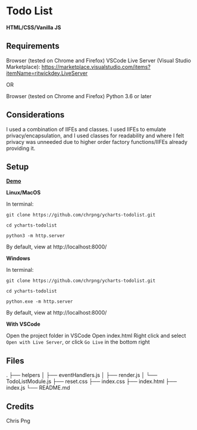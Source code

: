 # Todo List

**HTML/CSS/Vanilla JS**

## Requirements

Browser (tested on Chrome and Firefox)
VSCode
Live Server (Visual Studio Marketplace): https://marketplace.visualstudio.com/items?itemName=ritwickdey.LiveServer

OR

Browser (tested on Chrome and Firefox)
Python 3.6 or later

## Considerations

I used a combination of IIFEs and classes. I used IIFEs to emulate privacy/encapsulation, and I used classes for readability and where I felt privacy was unneeded due to higher order factory functions/IIFEs already providing it.


## Setup

[**Demo**](https://chrpng.github.io/ycharts-todolist/)

**Linux/MacOS**

In terminal:

`git clone https://github.com/chrpng/ycharts-todolist.git`

`cd ycharts-todolist`

`python3 -m http.server`

By default, view at http://localhost:8000/

**Windows**

In terminal:

`git clone https://github.com/chrpng/ycharts-todolist.git`

`cd ycharts-todolist`

`python.exe -m http.server`

By default, view at http://localhost:8000/

**With VSCode**

Open the project folder in VSCode
Open index.html
Right click and select `Open with Live Server`, or click `Go Live` in the bottom right

## Files
.
├── helpers
│   ├── eventHandlers.js
│   ├── render.js
│   └── TodoListModule.js
├── reset.css
├── index.css
├── index.html
├── index.js
└── README.md

## Credits

Chris Png